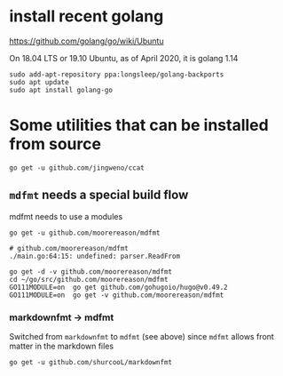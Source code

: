 install recent golang
=====================

https://github.com/golang/go/wiki/Ubuntu

On 18.04 LTS or 19.10 Ubuntu, as of April 2020, it is golang 1.14

```
sudo add-apt-repository ppa:longsleep/golang-backports
sudo apt update
sudo apt install golang-go
```

Some utilities that can be installed from source
================================================

```shell
go get -u github.com/jingweno/ccat
```

`mdfmt` needs a special build flow
----------------------------------

mdfmt needs to use a modules

```
go get -u github.com/moorereason/mdfmt

# github.com/moorereason/mdfmt
./main.go:64:15: undefined: parser.ReadFrom
```

```shell
go get -d -v github.com/moorereason/mdfmt
cd ~/go/src/github.com/moorereason/mdfmt
GO111MODULE=on  go get github.com/gohugoio/hugo@v0.49.2
GO111MODULE=on  go get -v github.com/moorereason/mdfmt
```

### markdownfmt -> mdfmt

Switched from `markdownfmt` to `mdfmt` (see above) since `mdfmt` allows front matter in the markdown files

```shell
go get -u github.com/shurcooL/markdownfmt
```
